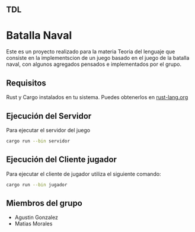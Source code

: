 ## TDL


# Batalla Naval 

Este es un proyecto realizado para la materia Teoria del lenguaje que consiste en la implementscion de un juego basado
en el juego de la batalla naval, con algunos agregados pensados e implementados por el grupo.

## Requisitos

Rust y Cargo instalados en tu sistema. Puedes obtenerlos en [rust-lang.org](https://www.rust-lang.)

## Ejecución del Servidor

Para ejecutar el servidor del juego

```bash
cargo run --bin servidor
```

## Ejecución del Cliente jugador

Para ejecutar el cliente de jugador utiliza el siguiente comando:

```bash
cargo run --bin jugador
```



## Miembros del grupo
- Agustin Gonzalez
- Matias Morales

